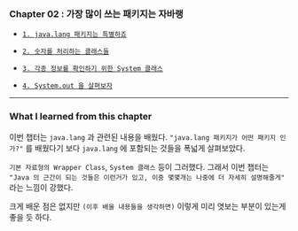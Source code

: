 
### Chapter 02 : 가장 많이 쓰는 패키지는 자바랭

- [`1. java.lang 패키지는 특별하죠`](./section_01_02.md#1-javalang-패키지는-특별하죠)
- [`2. 숫자를 처리하는 클래스들`](./section_01_02.md#2-숫자를-처리하는-클래스들)

- [`3. 각종 정보를 확인하기 위한 System 클래스`](./section_03_04.md#3-각종-정보를-확인하기-위한-system-클래스)
- [`4. System.out 을 살펴보자`](./section_03_04.md#4-systemout-을-살펴보자)

---

### What I learned from this chapter

이번 챕터는 `java.lang` 과 관련된 내용을 배웠다. `"java.lang 패키지가 어떤 패키지 인가?"` 를 배웠다기 보다 `java.lang` 에 포함되는 것들을 폭넓게 살펴보았다.

`기본 자료형의 Wrapper Class`, `System 클래스` 등이 그러했다. 그래서 이번 챕터는 `"Java 의 근간이 되는 것들은 이런거가 있고, 이중 몇몇개는 나중에 더 자세히 설명해줄게"` 라는 느낌이 강했다.

크게 배운 점은 없지만 `(이후 배울 내용들을 생각하면)` 이렇게 미리 엿보는 부분이 있는게 좋을 듯 하다.
